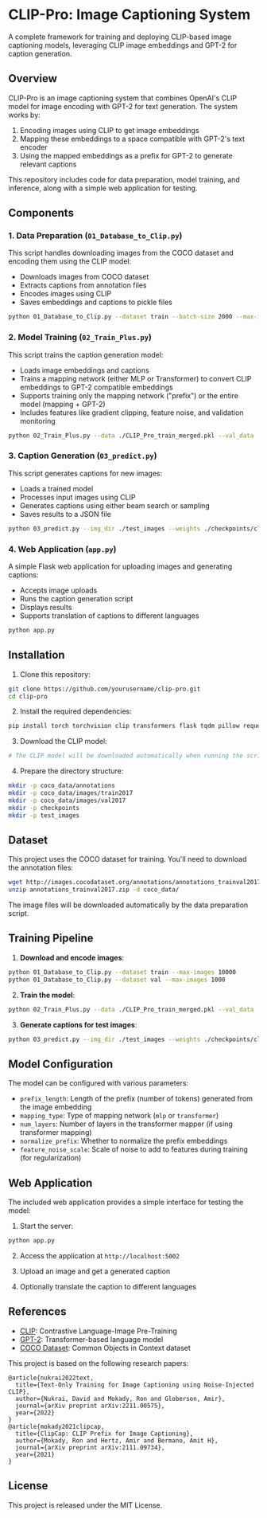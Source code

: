 # CLIP-Pro: Image Captioning System

A complete framework for training and deploying CLIP-based image captioning models, leveraging CLIP image embeddings and GPT-2 for caption generation.

## Overview

CLIP-Pro is an image captioning system that combines OpenAI's CLIP model for image encoding with GPT-2 for text generation. The system works by:

1. Encoding images using CLIP to get image embeddings
2. Mapping these embeddings to a space compatible with GPT-2's text encoder
3. Using the mapped embeddings as a prefix for GPT-2 to generate relevant captions

This repository includes code for data preparation, model training, and inference, along with a simple web application for testing.

## Components

### 1. Data Preparation (`01_Database_to_Clip.py`)

This script handles downloading images from the COCO dataset and encoding them using the CLIP model:

- Downloads images from COCO dataset
- Extracts captions from annotation files
- Encodes images using CLIP
- Saves embeddings and captions to pickle files

```bash
python 01_Database_to_Clip.py --dataset train --batch-size 2000 --max-images 200
```

### 2. Model Training (`02_Train_Plus.py`) 

This script trains the caption generation model:

- Loads image embeddings and captions
- Trains a mapping network (either MLP or Transformer) to convert CLIP embeddings to GPT-2 compatible embeddings
- Supports training only the mapping network ("prefix") or the entire model (mapping + GPT-2)
- Includes features like gradient clipping, feature noise, and validation monitoring

```bash
python 02_Train_Plus.py --data ./CLIP_Pro_train_merged.pkl --val_data ./CLIP_Pro_val_merged.pkl --mapping_type transformer --prefix_length 40 --epochs 8 --bs 40
```

### 3. Caption Generation (`03_predict.py`)

This script generates captions for new images:

- Loads a trained model
- Processes input images using CLIP
- Generates captions using either beam search or sampling
- Saves results to a JSON file

```bash
python 03_predict.py --img_dir ./test_images --weights ./checkpoints/clip_pro_prefix-best.pt --clip_model RN50x4
```

### 4. Web Application (`app.py`)

A simple Flask web application for uploading images and generating captions:

- Accepts image uploads
- Runs the caption generation script
- Displays results
- Supports translation of captions to different languages

```bash
python app.py
```

## Installation

1. Clone this repository:
```bash
git clone https://github.com/yourusername/clip-pro.git
cd clip-pro
```

2. Install the required dependencies:
```bash
pip install torch torchvision clip transformers flask tqdm pillow requests numpy skimage
```

3. Download the CLIP model:
```bash
# The CLIP model will be downloaded automatically when running the scripts
```

4. Prepare the directory structure:
```bash
mkdir -p coco_data/annotations
mkdir -p coco_data/images/train2017
mkdir -p coco_data/images/val2017
mkdir -p checkpoints
mkdir -p test_images
```

## Dataset

This project uses the COCO dataset for training. You'll need to download the annotation files:

```bash
wget http://images.cocodataset.org/annotations/annotations_trainval2017.zip
unzip annotations_trainval2017.zip -d coco_data/
```

The image files will be downloaded automatically by the data preparation script.

## Training Pipeline

1. **Download and encode images**:
```bash
python 01_Database_to_Clip.py --dataset train --max-images 10000
python 01_Database_to_Clip.py --dataset val --max-images 1000
```

2. **Train the model**:
```bash
python 02_Train_Plus.py --data ./CLIP_Pro_train_merged.pkl --val_data ./CLIP_Pro_val_merged.pkl --mapping_type transformer --prefix_length 40 --epochs 8
```

3. **Generate captions for test images**:
```bash
python 03_predict.py --img_dir ./test_images --weights ./checkpoints/clip_pro_prefix-best.pt
```

## Model Configuration

The model can be configured with various parameters:

- `prefix_length`: Length of the prefix (number of tokens) generated from the image embedding
- `mapping_type`: Type of mapping network (`mlp` or `transformer`)
- `num_layers`: Number of layers in the transformer mapper (if using transformer mapping)
- `normalize_prefix`: Whether to normalize the prefix embeddings
- `feature_noise_scale`: Scale of noise to add to features during training (for regularization)

## Web Application

The included web application provides a simple interface for testing the model:

1. Start the server:
```bash
python app.py
```

2. Access the application at `http://localhost:5002`

3. Upload an image and get a generated caption

4. Optionally translate the caption to different languages

## References

- [CLIP](https://github.com/openai/CLIP): Contrastive Language-Image Pre-Training
- [GPT-2](https://huggingface.co/gpt2): Transformer-based language model
- [COCO Dataset](https://cocodataset.org/): Common Objects in Context dataset

This project is based on the following research papers:

```
@article{nukrai2022text,
  title={Text-Only Training for Image Captioning using Noise-Injected CLIP},
  author={Nukrai, David and Mokady, Ron and Globerson, Amir},
  journal={arXiv preprint arXiv:2211.00575},
  year={2022}
}
@article{mokady2021clipcap,
  title={ClipCap: CLIP Prefix for Image Captioning},
  author={Mokady, Ron and Hertz, Amir and Bermano, Amit H},
  journal={arXiv preprint arXiv:2111.09734},
  year={2021}
}
```

## License

This project is released under the MIT License.